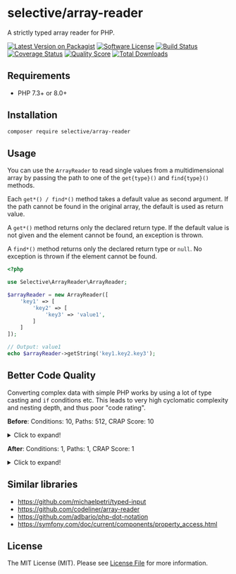 # selective/array-reader

A strictly typed array reader for PHP.

[![Latest Version on Packagist](https://img.shields.io/github/release/selective-php/array-reader.svg)](https://packagist.org/packages/selective/array-reader)
[![Software License](https://img.shields.io/badge/license-MIT-brightgreen.svg)](LICENSE)
[![Build Status](https://github.com/selective-php/array-reader/workflows/build/badge.svg)](https://github.com/selective-php/array-reader/actions)
[![Coverage Status](https://img.shields.io/scrutinizer/coverage/g/selective-php/array-reader.svg)](https://scrutinizer-ci.com/g/selective-php/array-reader/code-structure)
[![Quality Score](https://img.shields.io/scrutinizer/quality/g/selective-php/array-reader.svg)](https://scrutinizer-ci.com/g/selective-php/array-reader/?branch=master)
[![Total Downloads](https://img.shields.io/packagist/dt/selective/array-reader.svg)](https://packagist.org/packages/selective/array-reader/stats)


## Requirements

* PHP 7.3+ or 8.0+

## Installation

```bash
composer require selective/array-reader
```

## Usage

You can use the `ArrayReader` to read single values from a multidimensional 
array by passing the path to one of the `get{type}()` and `find{type}()` methods. 

Each `get*() / find*()` method takes a default value as second argument.
If the path cannot be found in the original array, the default is used as return value.

A `get*()` method returns only the declared return type. 
If the default value is not given and the element cannot be found, an exception is thrown.

A `find*()` method returns only the declared return type or `null`. 
No exception is thrown if the element cannot be found.

```php
<?php

use Selective\ArrayReader\ArrayReader;

$arrayReader = new ArrayReader([
    'key1' => [
        'key2' => [
            'key3' => 'value1',
        ]
    ]
]);

// Output: value1
echo $arrayReader->getString('key1.key2.key3');
```

## Better Code Quality

Converting complex data with simple PHP works by using a lot of type casting and `if` conditions etc.
This leads to very high cyclomatic complexity and nesting depth, and thus poor "code rating".

**Before**: Conditions: 10, Paths: 512, CRAP Score: 10
<details>
  <summary>Click to expand!</summary>
<img src="https://user-images.githubusercontent.com/781074/109776592-096fcc80-7c03-11eb-95d4-6eef8fe982e2.png">
</details>

**After**: Conditions: 1, Paths: 1, CRAP Score: 1
<details>
  <summary>Click to expand!</summary>
<img src="https://user-images.githubusercontent.com/781074/109777526-1e992b00-7c04-11eb-8e6b-04d538661f4a.png">
</details>

## Similar libraries

* https://github.com/michaelpetri/typed-input
* https://github.com/codeliner/array-reader
* https://github.com/adbario/php-dot-notation
* https://symfony.com/doc/current/components/property_access.html

## License

The MIT License (MIT). Please see [License File](LICENSE) for more information.
